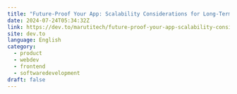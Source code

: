 ```yaml
---
title: "Future-Proof Your App: Scalability Considerations for Long-Term Success"
date: 2024-07-24T05:34:32Z
link: https://dev.to/marutitech/future-proof-your-app-scalability-considerations-for-long-term-success-4cl4?utm_medium=RSS&utm_source=news.12bit.vn
site: dev.to
language: English
category:
  - product
  - webdev
  - frontend
  - softwaredevelopment
draft: false
---
```

